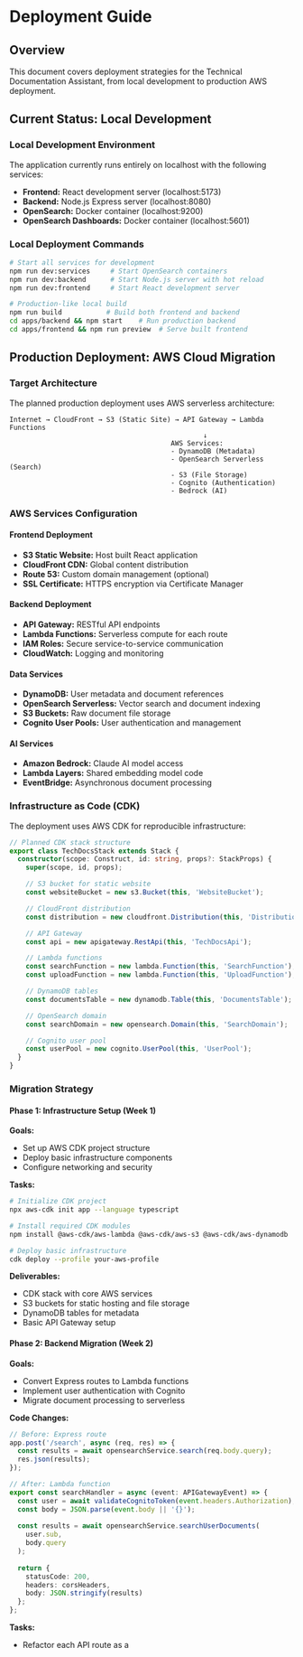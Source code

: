 # Deployment Guide

## Overview

This document covers deployment strategies for the Technical Documentation Assistant, from local development to production AWS deployment.

## Current Status: Local Development

### Local Development Environment

The application currently runs entirely on localhost with the following services:

- **Frontend:** React development server (localhost:5173)
- **Backend:** Node.js Express server (localhost:8080)
- **OpenSearch:** Docker container (localhost:9200)
- **OpenSearch Dashboards:** Docker container (localhost:5601)

### Local Deployment Commands

```bash
# Start all services for development
npm run dev:services     # Start OpenSearch containers
npm run dev:backend      # Start Node.js server with hot reload
npm run dev:frontend     # Start React development server

# Production-like local build
npm run build           # Build both frontend and backend
cd apps/backend && npm start    # Run production backend
cd apps/frontend && npm run preview  # Serve built frontend
```

## Production Deployment: AWS Cloud Migration

### Target Architecture

The planned production deployment uses AWS serverless architecture:

```
Internet → CloudFront → S3 (Static Site) → API Gateway → Lambda Functions
                                                ↓
                                        AWS Services:
                                        - DynamoDB (Metadata)
                                        - OpenSearch Serverless (Search)
                                        - S3 (File Storage)
                                        - Cognito (Authentication)
                                        - Bedrock (AI)
```

### AWS Services Configuration

#### Frontend Deployment
- **S3 Static Website:** Host built React application
- **CloudFront CDN:** Global content distribution
- **Route 53:** Custom domain management (optional)
- **SSL Certificate:** HTTPS encryption via Certificate Manager

#### Backend Deployment
- **API Gateway:** RESTful API endpoints
- **Lambda Functions:** Serverless compute for each route
- **IAM Roles:** Secure service-to-service communication
- **CloudWatch:** Logging and monitoring

#### Data Services
- **DynamoDB:** User metadata and document references
- **OpenSearch Serverless:** Vector search and document indexing
- **S3 Buckets:** Raw document file storage
- **Cognito User Pools:** User authentication and management

#### AI Services
- **Amazon Bedrock:** Claude AI model access
- **Lambda Layers:** Shared embedding model code
- **EventBridge:** Asynchronous document processing

### Infrastructure as Code (CDK)

The deployment uses AWS CDK for reproducible infrastructure:

```typescript
// Planned CDK stack structure
export class TechDocsStack extends Stack {
  constructor(scope: Construct, id: string, props?: StackProps) {
    super(scope, id, props);

    // S3 bucket for static website
    const websiteBucket = new s3.Bucket(this, 'WebsiteBucket');

    // CloudFront distribution
    const distribution = new cloudfront.Distribution(this, 'Distribution');

    // API Gateway
    const api = new apigateway.RestApi(this, 'TechDocsApi');

    // Lambda functions
    const searchFunction = new lambda.Function(this, 'SearchFunction');
    const uploadFunction = new lambda.Function(this, 'UploadFunction');

    // DynamoDB tables
    const documentsTable = new dynamodb.Table(this, 'DocumentsTable');

    // OpenSearch domain
    const searchDomain = new opensearch.Domain(this, 'SearchDomain');

    // Cognito user pool
    const userPool = new cognito.UserPool(this, 'UserPool');
  }
}
```

### Migration Strategy

#### Phase 1: Infrastructure Setup (Week 1)

**Goals:**
- Set up AWS CDK project structure
- Deploy basic infrastructure components
- Configure networking and security

**Tasks:**
```bash
# Initialize CDK project
npx aws-cdk init app --language typescript

# Install required CDK modules
npm install @aws-cdk/aws-lambda @aws-cdk/aws-s3 @aws-cdk/aws-dynamodb

# Deploy basic infrastructure
cdk deploy --profile your-aws-profile
```

**Deliverables:**
- CDK stack with core AWS services
- S3 buckets for static hosting and file storage
- DynamoDB tables for metadata
- Basic API Gateway setup

#### Phase 2: Backend Migration (Week 2)

**Goals:**
- Convert Express routes to Lambda functions
- Implement user authentication with Cognito
- Migrate document processing to serverless

**Code Changes:**
```typescript
// Before: Express route
app.post('/search', async (req, res) => {
  const results = await opensearchService.search(req.body.query);
  res.json(results);
});

// After: Lambda function
export const searchHandler = async (event: APIGatewayEvent) => {
  const user = await validateCognitoToken(event.headers.Authorization);
  const body = JSON.parse(event.body || '{}');
  
  const results = await opensearchService.searchUserDocuments(
    user.sub, 
    body.query
  );
  
  return {
    statusCode: 200,
    headers: corsHeaders,
    body: JSON.stringify(results)
  };
};
```

**Tasks:**
- Refactor each API route as a
